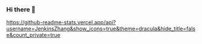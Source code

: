 ### Hi there 👋



https://github-readme-stats.vercel.app/api?username=JenkinsZhang&show_icons=true&theme=dracula&hide_title=false&count_private=true
<!--
**JenkinsZhang/JenkinsZhang** is a ✨ _special_ ✨ repository because its `README.md` (this file) appears on your GitHub profile.

Here are some ideas to get you started:

- 🔭 I’m currently working on ...
- 🌱 I’m currently learning ...
- 👯 I’m looking to collaborate on ...
- 🤔 I’m looking for help with ...
- 💬 Ask me about ...
- 📫 How to reach me: ...
- 😄 Pronouns: ...
- ⚡ Fun fact: ...
-->
